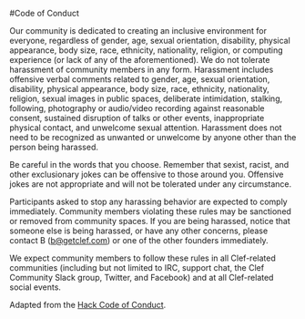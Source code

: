 #Code of Conduct

Our community is dedicated to creating an inclusive environment for everyone, regardless of gender, age, sexual orientation, disability, physical appearance, body size, race, ethnicity, nationality, religion, or computing experience (or lack of any of the aforementioned).
We do not tolerate harassment of community members in any form. Harassment includes offensive verbal comments related to gender, age, sexual orientation, disability, physical appearance, body size, race, ethnicity, nationality, religion, sexual images in public spaces, deliberate intimidation, stalking, following, photography or audio/video recording against reasonable consent, sustained disruption of talks or other events, inappropriate physical contact, and unwelcome sexual attention. Harassment does not need to be recognized as unwanted or unwelcome by anyone other than the person being harassed.

Be careful in the words that you choose. Remember that sexist, racist, and other exclusionary jokes can be offensive to those around you. Offensive jokes are not appropriate and will not be tolerated under any circumstance.

Participants asked to stop any harassing behavior are expected to comply immediately. Community members violating these rules may be sanctioned or removed from community spaces. If you are being harassed, notice that someone else is being harassed, or have any other concerns, please contact B (b@getclef.com) or one of the other founders immediately.

We expect community members to follow these rules in all Clef-related communities (including but not limited to IRC, support chat, the Clef Community Slack group, Twitter, and Facebook) and at all Clef-related social events.

Adapted from the [Hack Code of Conduct](http://hackcodeofconduct.org/).
